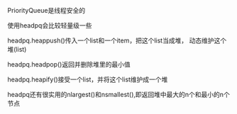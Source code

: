 PriorityQueue是线程安全的

使用headpq会比较轻量级一些

headpq.heappush()传入一个list和一个item，把这个list当成堆，
动态维护这个堆(list)

headpq.headpop()返回并删除堆里的最小值

headpq.heapify()接受一个list，并将这个list维护成一个堆

headpq还有很实用的nlargest()和nsmallest(),即返回堆中最大的n个和最小的n个节点

